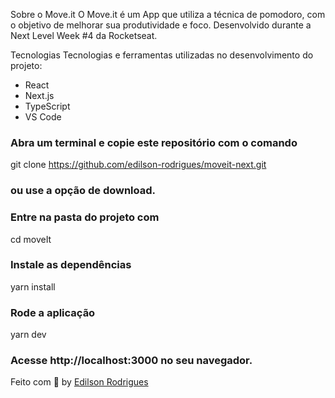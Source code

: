 Sobre o Move.it
O Move.it é um App que utiliza a técnica de pomodoro, com o objetivo de melhorar sua produtividade e foco. Desenvolvido durante a Next Level Week #4 da Rocketseat.

Tecnologias
Tecnologias e ferramentas utilizadas no desenvolvimento do projeto:

* React
* Next.js
* TypeScript
* VS Code

### Abra um terminal e copie este repositório com o comando
git clone https://github.com/edilson-rodrigues/moveit-next.git
### ou use a opção de download.

### Entre na pasta do projeto com 
cd moveIt

### Instale as dependências
yarn install

### Rode a aplicação
yarn dev

### Acesse http://localhost:3000 no seu navegador.


Feito com :purple_heart: by [Edilson Rodrigues](https://github.com/edilson-rodrigues)

